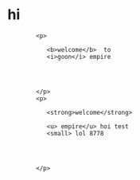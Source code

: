 <h1> hi </h1>

            <p>

               <b>welcome</b>  to 
               <i>goon</i> empire
            
            
            
            
            </p>
            <p>

               <strong>welcome</strong>  
               
               <u> empire</u> hoi test
               <small> lol 8778
        

                  
            
            </p>
